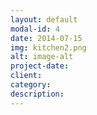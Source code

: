 ```yaml
---
layout: default
modal-id: 4
date: 2014-07-15
img: kitchen2.png
alt: image-alt
project-date: 
client: 
category: 
description: 
---
```

